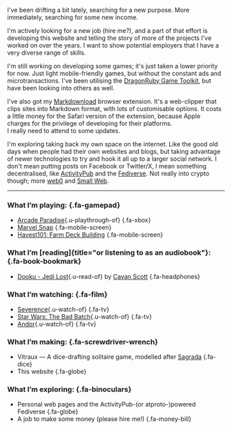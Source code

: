 I've been drifting a bit lately, searching for a new purpose.
More immediately, searching for some new income.

I'm actively looking for a new job (hire me?), and a part of that effort is
developing this website and telling the story of more of the projects I've worked
on over the years. I want to show potential employers that I have a very diverse
range of skills.

I'm still working on developing some games; it's just taken a lower priority for
now. Just light mobile-friendly games, but without the constant ads and
microtransactions. I've been utilising the
[DragonRuby Game Toolkit](https://dragonruby.org/toolkit/game), but have been
looking into others as well.

I've also got my [Markdownload](https://github.com/deathau/markdownload) browser
extension. It's a web-clipper that clips sites into Markdown format, with lots of
customisable options. It costs a little money for the Safari version of the extension,
because Apple charges for the privilege of developing for their platforms.  
I really need to attend to some updates.

I'm exploring taking back my own space on the internet.
Like the good old days when people had their own websites and blogs, but taking
advantage of newer technologies to try and hook it all up to a larger social network.
I don't mean putting posts on Facebook or Twitter/X, I mean something decentralised,
like [ActivityPub](https://activitypub.rocks) and the
[Fediverse](https://fediverse.party). Not really into crypto though; more
[web0](https://web0.small-web.org/) and
[Small Web](https://ar.al/2020/08/07/what-is-the-small-web/).

---

### What I’m playing: {.fa-gamepad}
- [Arcade Paradise](https://www.igdb.com/g/344n){.u-playthrough-of} {.fa-xbox}
- [Marvel Snap](https://www.igdb.com/g/4c2v) {.fa-mobile-screen}
- [Havest101: Farm Deck Building](https://play.google.com/store/apps/details/Harvest101_Farming_Card_Game?id=com.banjihagames.farmstone) {.fa-mobile-screen}

### What I’m [reading]{title="or listening to as an audiobook"}: {.fa-book-bookmark}
- [Dooku - Jedi Lost](https://openlibrary.org/works/OL20662988W){.u-read-of} by [Cavan Scott](https://openlibrary.org/authors/OL3089547A) {.fa-headphones}

### What I’m watching: {.fa-film}
- [Severence](https://www.imdb.com/title/tt11280740/){.u-watch-of} {.fa-tv}
- [Star Wars: The Bad Batch](https://www.imdb.com/title/tt12708542/){.u-watch-of} {.fa-tv}
- [Andor](https://www.imdb.com/title/tt9253284/){.u-watch-of} {.fa-tv}

### What I’m making: {.fa-screwdriver-wrench}
- Vitraux — A dice-drafting solitaire game, modelled after [Sagrada](https://boardgamegeek.com/boardgame/199561/sagrada) {.fa-dice}
- This website {.fa-globe}

### What I’m exploring: {.fa-binoculars}
- Personal web pages and the ActivityPub-(or atproto-)powered Fediverse {.fa-globe}
- A job to make some money (please hire me!) {.fa-money-bill}
